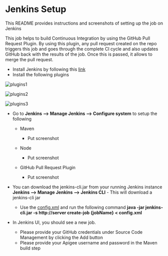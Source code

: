 # Jenkins Setup

This README provides instructions and screenshots of setting up the job on Jenkins

This job helps to build Continuous Integration by using the GitHub Pull Request Plugin. By using this plugin, any pull request created on the repo triggers this job and goes through the complete CI cycle and also updates GitHub back with the results of the job. Once this is passed, it allows to merge the pull request.

- Install Jenkins by following this [link](https://jenkins-ci.org)
- Install the following plugins 

![plugins1](https://github.com/ssvaidyanathan/api-ci-tools/blob/cricket-app/jenkins-setup/plugins1.png)

![plugins2](https://github.com/ssvaidyanathan/api-ci-tools/blob/cricket-app/jenkins-setup/plugins2.png)

![plugins3](https://github.com/ssvaidyanathan/api-ci-tools/blob/cricket-app/jenkins-setup/plugins3.png)

- Go to **Jenkins --> Manage Jenkins --> Configure system** to setup the following
    - Maven
      - Put screenshot

    - Node
      - Put screenshot

    - GitHub Pull Request Plugin
      - Put screenshot

- You can download the jenkins-cli.jar from your running Jenkins instance
    **Jenkins --> Manage Jenkins --> Jenkins CLI** - This will download a jenkins-cli jar
    - Use the [config.xml](https://github.com/ssvaidyanathan/api-ci-tools/blob/cricket-app/jenkins-setup/config.xml) and run the following command **java -jar jenkins-cli.jar -s http://server create-job {jobName} < config.xml**

- In Jenkins UI, you should see a new job. 
    - Please provide your GitHub credentials under Source Code Management by clicking the Add button
    - Please provide your Apigee username and password in the Maven build step
